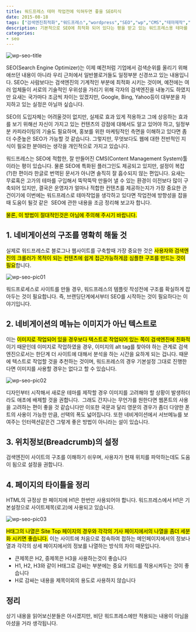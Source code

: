 ```yaml
---
title: 워드프레스 테마 작업전에 익혀두면 좋을 SEO지식
date: 2015-08-18
tags: ["검색엔진최적화","워드프레스","wordpress","SEO","wp","CMS","테마제작","테마", "크롤링", "네비게이션", "타이틀", "위치정보", "breadcrumb", "구조", "템플릿", "아키텍트"]
description: 기본적으로 SEO에 최적화 되어 있다는 평을 받고 있는 워드프레스용 테마를 제작할 경우에 기본적으로 고려하면서 제작을 해두면 사이트의 트래픽향상에 도움이 될것이라 생각되는 몇가지를 소개해 드립니다.
categories:
- seo
---
```


![wp-seo-title](https://farm1.staticflickr.com/634/20600187006_5acfd84515_o.jpg)

SEO(Search Engine Optimizer)는 이제 예전처럼 기업에서 검색순위를 올리기 위해 애쓰던 내용이 아니라 우리 근처에서 일반블로거들도 일정부분 신경쓰고 있는 내용입니다. SEO는 사람보다는 검색엔진의 기계적인 부분에 최적화 시키는 것이며, 예전에는 여러 업체들이 서로의 기술적인 우위성을 가리기 위해 각자의 검색엔진을 내놓기도 하였지만 요새는 국가마다 조금씩 차이는 있겠지만, Google, Bing, Yahoo등이 대부분을 차지하고 있는 실정은 아닐까 싶습니다.

SEO의 도입자체는 어려울것이 없지만, 실제로 효과 있게 적용하고 그에 상응하는 효과를 보기 위해선 자신이 가지고 있는 컨텐츠의 강점에 대해서도 알고 있어야 하고, 일정부분 카피라이팅의 기술도 필요하며, 홍보를 위한 마케팅적인 측면을 이해하고 있다면 좀더 수준높은 SEO가 가능할 것 같습니다. 그렇지만, 무엇보다도 웹에 대한 전반적인 지식이 필요한 분야라는 생각을 개인적으로 가지고 있습니다.

워드프레스는 SEO에 적합한, 잘 만들어진 CMS(Content Management System)툴이라는 평이 있습니다. 물론 SEO에 특화된 플러그인도 제공되고 있지만, 설정이 복잡(?)한 편이라 한글로 번역된 문서가 아니면 솔직히 잘 흡수되지 않는 편입니다. 요새는 무료혹은 고가의 테마를 구입해서 뚝딱뚝딱 만들어 낼 수 있는 환경이 이전보다 많이 구축되어 있지만, 결국은 운영자가 얼마나 적합한 컨텐츠를 제공하는지가 가장 중요한 관건이기에 이번에는 워드프레스로 테마작업을 생각하고 있다면 작업전에 방향성을 잡을때 도움이 될것 같은  SEO에 관한 내용을 조금 정리해 보고자 합니다.

<mark>물론, 이 방법이 절대적인것은 아님에 주의해 주시기 바랍니다.</mark>

## 1. 네비게이션의 구조를 명확히 해둘 것

실제로 워드프레스로 블로그나 웹사이트를 구축할때 가장 중요한 것은 <mark>사용자와 검색엔진의 크롤러가 목적이 되는 컨텐츠에 쉽게 접근가능하게끔 심플한 구조를 만드는 것이 필요</mark>합니다.

![wp-seo-pic01](https://farm6.staticflickr.com/5827/20600186106_e64e6cf78a_c.jpg)

워드프로세스로 사이트를 만들 경우, 워드프레스의 템플릿 작성전에 구조를 확실하게 잡아두는 것이 필요합니다. 즉, 브랜딩단계에서부터 SEO를 시작하는 것이 필요하다는 이야기입니다.

## 2. 네비게이션의 메뉴는 이미지가 아닌 텍스트로

이는 <mark>이미지로 작업되어 있을 경우보다 텍스트로 작업되어 있는 쪽이 검색엔진에 친화적</mark>이기 때문인데 이미지로 작업하였을 경우, 이미지의 alt tag를 찾아야 하는 관계로 검색엔진으로서는 한단계 더 사이트에 대해서 분석을 하는 시간을 요하게 되는 겁니다. 때문에 텍스트로 작업할 것을 추천하는 것이며, 워드프레스의 경우 기본설정 그대로 진행한다면 이미지를 사용할 경우는 없다고 할 수 있습니다.

![wp-seo-pic02](https://farm1.staticflickr.com/766/20015919143_8fd8f47b4b_o.png)

디자인부터 시작해서 새로운 테마를 제작할 경우 이미지를 고려해야 할 상황이 발생하더라도 애초에 배제할 것을 권합니다.  그래도 간지나는 무언가를 원한다면 웹폰트의 사용을 고려하는 편이 좋을 것 같습니다만 이또한 국문과 달리 영문의 경우가 좀더 다양한 폰트의 사용이 가능한 만큼, 선택의 폭도 넓어집니다. 또한 네비게이션에서 서브메뉴를 보여주는 인터렉션같은건 그렇게 좋은 방법이 아니라는 설이 있습니다.

## 3. 위치정보(Breadcrumb)의 설정

검색엔진이 사이트의 구조를 이해하기 쉬우며, 사용자가 현재 위치를 파악하는데도 도움이 됨으로 설정을 권합니다.

## 4. 페이지의 타이틀을 정리

HTML의 규정상 한 페이지에 H1은 한번만 사용되어야 합니다. 워드프레스에서 H1은 기본설정으로 사이트제목(로고)에 사용되고 있습니다.

![wp-seo-pic03](https://farm1.staticflickr.com/567/20438426428_7e3255e83a_c.jpg)

<mark>H태그의 나열은 Site Top 페이지의 경우와 각각의 기사 페이지에서의 나열을 좀더 세분화 시키면 좋습니다.</mark> 이는 사이트에 처음으로 접속하여 접하는 메인페이지에서의 정보나열과 각각의 상세 페이지에서의 정보를 나열하는 방식의 차이 때문입니다.

- 큰제목은 H2, 중제목은 H3을 사용하는것이 좋습니다
- H1, H2, H3와 같이 H태그로 감싸는 부분에는 중요 키워드를 적용시켜두는 것이 좋습니다
- H로 감싸는 내용을 제목이외의 용도로 사용하지 않습니다

## 정리

상기 내용을 읽어보신분들은 아시겠지만, 비단 워드프레스에만 적용되는 내용이 아님을 아셨을 거라 생각됩니다.